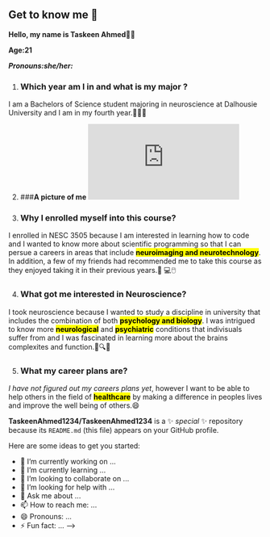 ## Get to know me 👋

**Hello, my name is Taskeen Ahmed**👩‍🔬

**Age:21**

***Pronouns:she/her:***

1. ### **Which year am I in and what is my major ?**
 I am a Bachelors of Science student majoring in neuroscience at Dalhousie University and I am in my fourth year.📖👩‍🔬

2. ###**A picture of me**
 ![My picture 7.18.49 PM.pdf](https://github.com/user-attachments/files/22352181/My.picture.7.18.49.PM.pdf)

3. ### **Why I enrolled myself into this course?**
I enrolled in NESC 3505 because I am interested in learning how to code and I wanted to know more about scientific programming so that I can persue a careers in areas that include **<mark>neuroimaging and neurotechnology<mark>**. In addition, a few of my friends had recommended me to take this course as they enjoyed taking it in their previous years.🥼 💻🖱️

4. ### **What got me interested in Neuroscience?**
 I took neuroscience because I wanted to study a discipline in university that includes the combination of both **<mark>psychology and biology<mark>**. I was intrigued to know more **<mark>neurological<mark>** and **<mark>psychiatric<mark>** conditions that indivisuals suffer from and I was fascinated in learning more about the brains complexites and function.💊🔍🧠

5. ### **What my career plans are?**
 *I have not figured out my careers plans yet*, however I want to be able to help others in the field of **<mark>healthcare<mark>** by making a difference in peoples lives and improve the well being of others.😄


**TaskeenAhmed1234/TaskeenAhmed1234** is a ✨ _special_ ✨ repository because its `README.md` (this file) appears on your GitHub profile.

Here are some ideas to get you started:

- 🔭 I’m currently working on ...
- 🌱 I’m currently learning ...
- 👯 I’m looking to collaborate on ...
- 🤔 I’m looking for help with ...
- 💬 Ask me about ...
- 📫 How to reach me: ...
- 😄 Pronouns: ...
- ⚡ Fun fact: ...
-->
